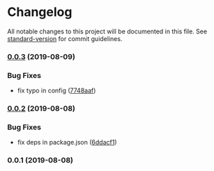 # Changelog

All notable changes to this project will be documented in this file. See [standard-version](https://github.com/conventional-changelog/standard-version) for commit guidelines.

### [0.0.3](https://github.com/goy-fe/eslint-config-goy/compare/v0.0.2...v0.0.3) (2019-08-09)


### Bug Fixes

* fix typo in config ([7748aaf](https://github.com/goy-fe/eslint-config-goy/commit/7748aaf))



### [0.0.2](https://github.com/goy-fe/eslint-config-goy/compare/v0.0.1...v0.0.2) (2019-08-08)


### Bug Fixes

* fix deps in package.json ([6ddacf1](https://github.com/goy-fe/eslint-config-goy/commit/6ddacf1))



### 0.0.1 (2019-08-08)
